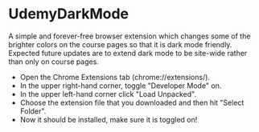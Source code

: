 # UdemyDarkMode

A simple and forever-free browser extension which changes some of the brighter colors on the course pages so that it is dark mode friendly.
Expected future updates are to extend dark mode to be site-wide rather than only on course pages.

- Open the Chrome Extensions tab (chrome://extensions/).
- In the upper right-hand corner, toggle "Developer Mode" on.
- In the upper left-hand corner click "Load Unpacked".
- Choose the extension file that you downloaded and then hit "Select Folder".
- Now it should be installed, make sure it is toggled on!

